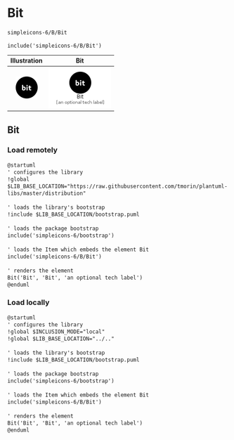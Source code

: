 # Bit


```text
simpleicons-6/B/Bit
```

```text
include('simpleicons-6/B/Bit')
```



| Illustration | Bit |
| :---: | :---: |
| ![illustration for Illustration](../../simpleicons-6/B/Bit.png) | ![illustration for Bit](../../simpleicons-6/B/Bit.Local.png) |




## Bit

### Load remotely
```plantuml
@startuml
' configures the library
!global $LIB_BASE_LOCATION="https://raw.githubusercontent.com/tmorin/plantuml-libs/master/distribution"

' loads the library's bootstrap
!include $LIB_BASE_LOCATION/bootstrap.puml

' loads the package bootstrap
include('simpleicons-6/bootstrap')

' loads the Item which embeds the element Bit
include('simpleicons-6/B/Bit')

' renders the element
Bit('Bit', 'Bit', 'an optional tech label')
@enduml
```

### Load locally
```plantuml
@startuml
' configures the library
!global $INCLUSION_MODE="local"
!global $LIB_BASE_LOCATION="../.."

' loads the library's bootstrap
!include $LIB_BASE_LOCATION/bootstrap.puml

' loads the package bootstrap
include('simpleicons-6/bootstrap')

' loads the Item which embeds the element Bit
include('simpleicons-6/B/Bit')

' renders the element
Bit('Bit', 'Bit', 'an optional tech label')
@enduml
```

